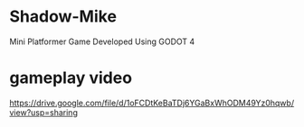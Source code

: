 # Shadow-Mike
 Mini Platformer Game Developed Using GODOT 4

# gameplay video
https://drive.google.com/file/d/1oFCDtKeBaTDj6YGaBxWhODM49Yz0hqwb/view?usp=sharing
